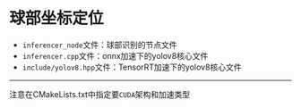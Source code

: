 # 球部坐标定位
- ```inferencer_node```文件：球部识别的节点文件
- ```inferencer.cpp```文件：onnx加速下的yolov8核心文件
- ```include/yolov8.hpp```文件：TensorRT加速下的yolov8核心文件
---
注意在CMakeLists.txt中指定要```CUDA```架构和加速类型
